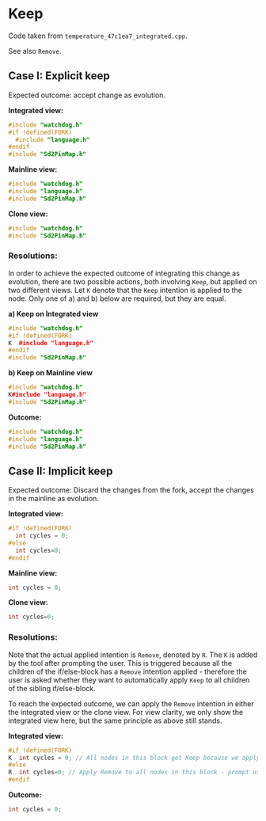 # Keep
Code taken from `temperature_47c1ea7_integrated.cpp`.

See also `Remove`.

## Case I: Explicit keep
Expected outcome: accept change as evolution.

**Integrated view:**
```cpp
#include "watchdog.h"
#if !defined(FORK)
  #include "language.h"
#endif
#include "Sd2PinMap.h"
```

**Mainline view:**
```cpp
#include "watchdog.h"
#include "language.h"
#include "Sd2PinMap.h"
```

**Clone view:**
```cpp
#include "watchdog.h"
#include "Sd2PinMap.h"
```

### Resolutions:
In order to achieve the expected outcome of integrating this change as evolution, there are two possible actions, both involving `Keep`, but applied on two different views.
Let `K` denote that the `Keep` intention is applied to the node. Only one of a) and b) below are required, but they are equal.

**a) Keep on Integrated view**
```cpp
#include "watchdog.h"
#if !defined(FORK)
K  #include "language.h"
#endif
#include "Sd2PinMap.h"
```

**b) Keep on Mainline view**
```cpp
#include "watchdog.h"
K#include "language.h"
#include "Sd2PinMap.h"
```

**Outcome:**
```cpp
#include "watchdog.h"
#include "language.h"
#include "Sd2PinMap.h"
```

## Case II: Implicit keep
Expected outcome: Discard the changes from the fork, accept the changes in the mainline as evolution.

**Integrated view:**
```cpp
#if !defined(FORK)
  int cycles = 0;
#else
  int cycles=0;
#endif
```

**Mainline view:**
```cpp
int cycles = 0;
```

**Clone view:**
```cpp
int cycles=0;
```

### Resolutions:
Note that the actual applied intention is `Remove`, denoted by `R`.
The `K` is added by the tool after prompting the user.
This is triggered because all the children of the if/else-block has a `Remove` intention applied - therefore the user is asked whether they want to automatically apply `Keep` to all children of the sibling if/else-block.

To reach the expected outcome, we can apply the `Remove` intention in either the integrated view or the clone view. For view clarity, we only show the integrated view here, but the same principle as above still stands.

**Integrated view:**
```cpp
#if !defined(FORK)
K  int cycles = 0; // All nodes in this block get Keep because we apply the Remove intention below!
#else
R  int cycles=0; // Apply Remove to all nodes in this block - prompt user for Keep on all nodes in if-block.
#endif
```

**Outcome:**
```cpp
int cycles = 0;
```